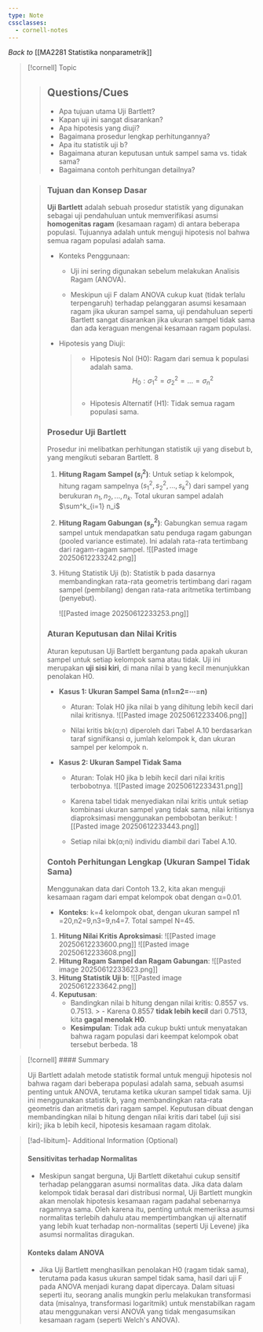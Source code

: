 ```yaml
---
type: Note
cssclasses:
  - cornell-notes
---
```

_Back to_ [[MA2281 Statistika nonparametrik]]
> [!cornell] Topic
> > ## Questions/Cues
> > 
> > - Apa tujuan utama Uji Bartlett?
> > - Kapan uji ini sangat disarankan?
> > - Apa hipotesis yang diuji?
> > - Bagaimana prosedur lengkap perhitungannya?
> > - Apa itu statistik uji b?
> > - Bagaimana aturan keputusan untuk sampel sama vs. tidak sama?
> > - Bagaimana contoh perhitungan detailnya?
> 
> > ### Tujuan dan Konsep Dasar
> >
> > **Uji Bartlett** adalah sebuah prosedur statistik yang digunakan sebagai uji pendahuluan untuk memverifikasi asumsi **homogenitas ragam** (kesamaan ragam) di antara beberapa populasi. Tujuannya adalah untuk menguji hipotesis nol bahwa semua ragam populasi adalah sama. 
> > - Konteks Penggunaan:
> > 	- Uji ini sering digunakan sebelum melakukan Analisis Ragam (ANOVA).
> >     
> >     - Meskipun uji F dalam ANOVA cukup kuat (tidak terlalu terpengaruh) terhadap pelanggaran asumsi kesamaan ragam jika ukuran sampel sama,  uji pendahuluan seperti Bartlett sangat disarankan jika ukuran sampel tidak sama dan ada keraguan mengenai kesamaan ragam populasi. 
> >     
> > - Hipotesis yang Diuji: 
> >     > - Hipotesis Nol (H0​): Ragam dari semua k populasi adalah sama. 
> >     $$H_0​:\sigma_1^2=\sigma_2^2=\dots=\sigma_n^2$$​
> >     > - Hipotesis Alternatif (H1​): Tidak semua ragam populasi sama. 
> >     
> > 
> > ### Prosedur Uji Bartlett
> >
> > Prosedur ini melibatkan perhitungan statistik uji yang disebut b, yang mengikuti sebaran Bartlett. 8
> >
> > 1. **Hitung Ragam Sampel ($s_i^2$​)**: Untuk setiap k kelompok, hitung ragam sampelnya $(s_1^2​,s_2^2​,...,s_k^2​)$ dari sampel yang berukuran $n_1​,n_2​,...,n_k$​. Total ukuran sampel adalah $\sum^k_{i=1} n_i$ 
> >     
> > 2. **Hitung Ragam Gabungan ($s_p^2​$)**: Gabungkan semua ragam sampel untuk mendapatkan satu penduga ragam gabungan (pooled variance estimate). Ini adalah rata-rata tertimbang dari ragam-ragam sampel.
> >     ![[Pasted image 20250612233242.png]]
> >     
> > 3. Hitung Statistik Uji (b): Statistik b pada dasarnya membandingkan rata-rata geometris tertimbang dari ragam sampel (pembilang) dengan rata-rata aritmetika tertimbang (penyebut).
> >     
> >     ![[Pasted image 20250612233253.png]]
> >     
> > 
> > ### Aturan Keputusan dan Nilai Kritis
> > 
> > Aturan keputusan Uji Bartlett bergantung pada apakah ukuran sampel untuk setiap kelompok sama atau tidak. Uji ini merupakan **uji sisi kiri**, di mana nilai b yang kecil menunjukkan penolakan H0​.
> > 
> > - **Kasus 1: Ukuran Sampel Sama (n1​=n2​=⋯=n)**
> >     
> >     - Aturan: Tolak H0​ jika nilai b yang dihitung lebih kecil dari nilai kritisnya. 
> >     ![[Pasted image 20250612233406.png]]
> >     
> >     - Nilai kritis bk​(α;n) diperoleh dari Tabel A.10 berdasarkan taraf signifikansi α, jumlah kelompok k, dan ukuran sampel per kelompok n. 
> >     
> > - **Kasus 2: Ukuran Sampel Tidak Sama**
> >     
> >     - Aturan: Tolak H0​ jika b lebih kecil dari nilai kritis terbobotnya. 
> >     ![[Pasted image 20250612233431.png]]
> >     
> >     - Karena tabel tidak menyediakan nilai kritis untuk setiap kombinasi ukuran sampel yang tidak sama, nilai kritisnya diaproksimasi menggunakan pembobotan berikut:
> >     ![[Pasted image 20250612233443.png]]
> >     
> >     - Setiap nilai bk​(α;ni​) individu diambil dari Tabel A.10.
> >     
> > 
> > ### Contoh Perhitungan Lengkap (Ukuran Sampel Tidak Sama)
> >
> > Menggunakan data dari Contoh 13.2, kita akan menguji kesamaan ragam dari empat kelompok obat dengan α=0.01.
> >
> > - **Konteks**: k=4 kelompok obat, dengan ukuran sampel n1​=20,n2​=9,n3​=9,n4​=7. Total sampel N=45.
> >     
> > 1. **Hitung Nilai Kritis Aproksimasi**:
> > ![[Pasted image 20250612233600.png]]
> > ![[Pasted image 20250612233608.png]]
> > 2. **Hitung Ragam Sampel dan Ragam Gabungan**:
> > ![[Pasted image 20250612233623.png]]
> > 3. **Hitung Statistik Uji b**:
> > ![[Pasted image 20250612233642.png]]
> > 4. **Keputusan**:
> >     - Bandingkan nilai b hitung dengan nilai kritis: 0.8557 vs. 0.7513. > - Karena 0.8557 **tidak lebih kecil** dari 0.7513, kita **gagal menolak H0​**. 
> >     - **Kesimpulan**: Tidak ada cukup bukti untuk menyatakan bahwa ragam populasi dari keempat kelompok obat tersebut berbeda. 18
> >         

> [!cornell] #### Summary
> 
>  Uji Bartlett adalah metode statistik formal untuk menguji hipotesis nol bahwa ragam dari beberapa populasi adalah sama, sebuah asumsi penting untuk ANOVA, terutama ketika ukuran sampel tidak sama. Uji ini menggunakan statistik b, yang membandingkan rata-rata geometris dan aritmetis dari ragam sampel. Keputusan dibuat dengan membandingkan nilai b hitung dengan nilai kritis dari tabel (uji sisi kiri); jika b lebih kecil, hipotesis kesamaan ragam ditolak.

> [!ad-libitum]- Additional Information (Optional)
> 
> #### Sensitivitas terhadap Normalitas
> 
> - Meskipun sangat berguna, Uji Bartlett diketahui cukup sensitif terhadap pelanggaran asumsi normalitas data. Jika data dalam kelompok tidak berasal dari distribusi normal, Uji Bartlett mungkin akan menolak hipotesis kesamaan ragam padahal sebenarnya ragamnya sama. Oleh karena itu, penting untuk memeriksa asumsi normalitas terlebih dahulu atau mempertimbangkan uji alternatif yang lebih kuat terhadap non-normalitas (seperti Uji Levene) jika asumsi normalitas diragukan.
> 
> #### Konteks dalam ANOVA
> 
> - Jika Uji Bartlett menghasilkan penolakan H0​ (ragam tidak sama), terutama pada kasus ukuran sampel tidak sama, hasil dari uji F pada ANOVA menjadi kurang dapat dipercaya. Dalam situasi seperti itu, seorang analis mungkin perlu melakukan transformasi data (misalnya, transformasi logaritmik) untuk menstabilkan ragam atau menggunakan versi ANOVA yang tidak mengasumsikan kesamaan ragam (seperti Welch's ANOVA).